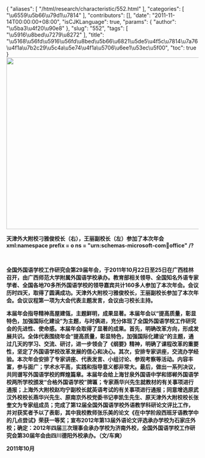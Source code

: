 {
    "aliases": [
        "/html/research/characteristic/552.html"
    ],
    "categories": [
        "\u6559\u5b66\u79d1\u7814"
    ],
    "contributors": [],
    "date": "2011-11-14T00:00:00+08:00",
    "isCJKLanguage": true,
    "params": {
        "author": "\u5ba3\u4f20\u90e8"
    },
    "slug": "552",
    "tags": [
        "\u5916\u8bed\u7279\u8272"
    ],
    "title": "\u5168\u56fd\u5916\u56fd\u8bed\u5b66\u6821\u5de5\u4f5c\u7814\u7a76\u4f1a\u7b2c29\u5c4a\u5e74\u4f1a\u5706\u6ee1\u53ec\u5f00",
    "toc": true
}
**<img
    src="https://cdn.tfls.online/mirror/full/eaec7a003e56c7f9cc736a3b6736314301e420a6.jpg"
    style="display:block;margin-left:auto;margin-right:auto;"
    decoding="async"
    fetchpriority="auto"
    loading="lazy"
    height="450"
    width="600"
/>**

**天津外大附校刁雅俊校长（右），王丽副校长（左）参加了本次年会xml:namespace prefix = o ns = "urn:schemas-microsoft-com:office:office" /?**

  

**全国外国语学校工作研究会第29届年会，于2011年10月22日至25日在广西桂林召开，由广西师范大学附属外国语学校承办。教育部相关领导、全国知名外语专家学者、全国各地70多所外国语学校的领导嘉宾共计160多人参加了本次年会。会议历时四天，取得了圆满成功。天津外大附校刁雅俊校长，王丽副校长参加了本次年会。会议议程第一项为大会代表主题发言，会议由刁校长主持。**

**本届年会指导精神高屋建瓴，主题鲜明，成果显著。本届年会以“提高质量，彰显特色，加强国际化建设”为主题，与时俱进，充分体现了全国外国语学校工作研究会的先进性、使命感。本届年会取得了显著的成果。首先，明确改革方向，形成发展共识。全体代表围绕年会“提高质量，彰显特色，加强国际化建设”的主题，通过几天的学习、交流、研讨，进一步领会了《纲要》精神，明确了课程改革的重要性，坚定了外国语学校改革发展的信心和决心。其次，安排专家讲座，交流办学经验。本次年会安排了专家讲座、代表发言、小组讨论、参观考察等活动。内容丰富，参与面广；学术水平高，实践和指导意义都非常大。最后，做出一系列决议，共同谱写外国语学校的辉煌篇章。本届年会给上海甘泉外国语中学和邯郸外国语学校两所学校颁发“合格外国语学校”牌匾；专家燕华兴先生就教材的有关事项进行通报；上海外大附校赵均宁副校长就英语考试的有关事项进行通报；同意增选原武汉外校校长燕华兴先生、原南京外校党委书记李凯生先生、原天津外大附校校长张奎文为专家组成员；完成了第12届全国外国语学校外语教学科研论文评比工作，并对获奖者予以了表彰，其中我校教师张乐美的论文《在中学阶段西班牙语教学中的几点尝试》荣获一等奖；宣布2012年第13届外语论文评选承办学校为石家庄外校；确定：2012年四届三次理事会承办学校为济南外校，全国外国语学校工作研究会第30届年会由四川德阳外校承办。（文/车爽）**

**2011年10月**

